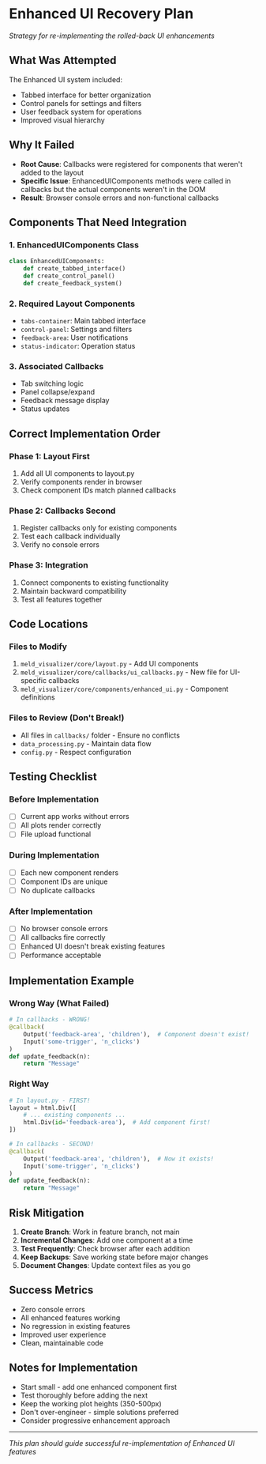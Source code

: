 # Enhanced UI Recovery Plan
*Strategy for re-implementing the rolled-back UI enhancements*

## What Was Attempted
The Enhanced UI system included:
- Tabbed interface for better organization
- Control panels for settings and filters
- User feedback system for operations
- Improved visual hierarchy

## Why It Failed
- **Root Cause**: Callbacks were registered for components that weren't added to the layout
- **Specific Issue**: EnhancedUIComponents methods were called in callbacks but the actual components weren't in the DOM
- **Result**: Browser console errors and non-functional callbacks

## Components That Need Integration

### 1. EnhancedUIComponents Class
```python
class EnhancedUIComponents:
    def create_tabbed_interface()
    def create_control_panel()
    def create_feedback_system()
```

### 2. Required Layout Components
- `tabs-container`: Main tabbed interface
- `control-panel`: Settings and filters
- `feedback-area`: User notifications
- `status-indicator`: Operation status

### 3. Associated Callbacks
- Tab switching logic
- Panel collapse/expand
- Feedback message display
- Status updates

## Correct Implementation Order

### Phase 1: Layout First
1. Add all UI components to layout.py
2. Verify components render in browser
3. Check component IDs match planned callbacks

### Phase 2: Callbacks Second
1. Register callbacks only for existing components
2. Test each callback individually
3. Verify no console errors

### Phase 3: Integration
1. Connect components to existing functionality
2. Maintain backward compatibility
3. Test all features together

## Code Locations

### Files to Modify
1. `meld_visualizer/core/layout.py` - Add UI components
2. `meld_visualizer/core/callbacks/ui_callbacks.py` - New file for UI-specific callbacks
3. `meld_visualizer/core/components/enhanced_ui.py` - Component definitions

### Files to Review (Don't Break!)
- All files in `callbacks/` folder - Ensure no conflicts
- `data_processing.py` - Maintain data flow
- `config.py` - Respect configuration

## Testing Checklist

### Before Implementation
- [ ] Current app works without errors
- [ ] All plots render correctly
- [ ] File upload functional

### During Implementation
- [ ] Each new component renders
- [ ] Component IDs are unique
- [ ] No duplicate callbacks

### After Implementation
- [ ] No browser console errors
- [ ] All callbacks fire correctly
- [ ] Enhanced UI doesn't break existing features
- [ ] Performance acceptable

## Implementation Example

### Wrong Way (What Failed)
```python
# In callbacks - WRONG!
@callback(
    Output('feedback-area', 'children'),  # Component doesn't exist!
    Input('some-trigger', 'n_clicks')
)
def update_feedback(n):
    return "Message"
```

### Right Way
```python
# In layout.py - FIRST!
layout = html.Div([
    # ... existing components ...
    html.Div(id='feedback-area'),  # Add component first!
])

# In callbacks - SECOND!
@callback(
    Output('feedback-area', 'children'),  # Now it exists!
    Input('some-trigger', 'n_clicks')
)
def update_feedback(n):
    return "Message"
```

## Risk Mitigation

1. **Create Branch**: Work in feature branch, not main
2. **Incremental Changes**: Add one component at a time
3. **Test Frequently**: Check browser after each addition
4. **Keep Backups**: Save working state before major changes
5. **Document Changes**: Update context files as you go

## Success Metrics

- Zero console errors
- All enhanced features working
- No regression in existing features
- Improved user experience
- Clean, maintainable code

## Notes for Implementation

- Start small - add one enhanced component first
- Test thoroughly before adding the next
- Keep the working plot heights (350-500px)
- Don't over-engineer - simple solutions preferred
- Consider progressive enhancement approach

---
*This plan should guide successful re-implementation of Enhanced UI features*